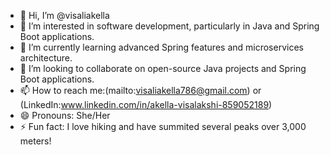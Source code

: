 - 👋 Hi, I’m @visaliakella
- 👀 I’m interested in software development, particularly in Java and Spring Boot applications.
- 🌱 I’m currently learning advanced Spring features and microservices architecture.
- 💞️ I’m looking to collaborate on open-source Java projects and Spring Boot applications.
- 📫 How to reach me:(mailto:visaliakella786@gmail.com) or (LinkedIn:www.linkedin.com/in/akella-visalakshi-859052189)
- 😄 Pronouns: She/Her
- ⚡ Fun fact: I love hiking and have summited several peaks over 3,000 meters!
